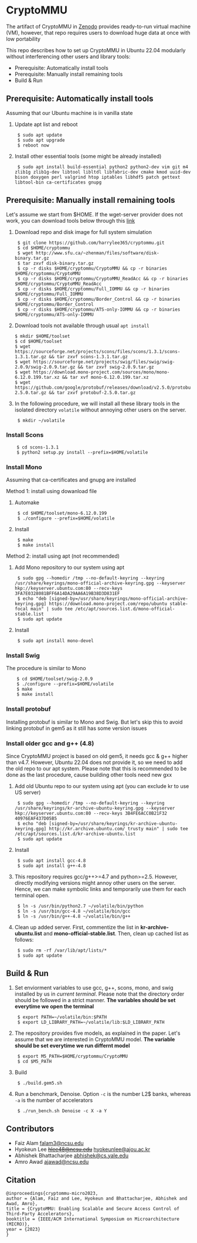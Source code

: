 # CryptoMMU
The artifact of CryptoMMU in [Zenodo](https://doi.org/10.5281/zenodo.8287142) provides ready-to-run virtual machine (VM),
however, that repo requires users to download huge data at once with low portability

This repo describes how to set up CryptoMMU in Ubuntu 22.04 modularly without interferencing other users and library tools:
+ Prerequisite: Automatically install tools
+ Prerequisite: Manually install remaining tools
+ Build & Run


## Prerequisite: Automatically install tools
Assuming that our Ubuntu machine is in vanilla state

1. Update apt list and reboot

        $ sudo apt update
        $ sudo apt upgrade
        $ reboot now 

2. Install other essential tools (some might be already installed)

        $ sudo apt install build-essential python2 python2-dev vim git m4 zlib1g zlib1g-dev libtool libltdl libfabric-dev cmake kmod uuid-dev bison doxygen perl valgrind htop iptables libhdf5 patch gettext libtool-bin ca-certificates gnupg


## Prerequisite: Manually install remaining tools
Let's assume we start from $HOME. If the wget-server provider does not work, you can download tools below through this [link](https://drive.google.com/drive/folders/1HdZvY4MGNwxd-EdZA5oMysj2W7hX6SSH?usp=drive_link)

1. Download repo and disk image for full system simulation

        $ git clone https://github.com/harrylee365/cryptommu.git
        $ cd $HOME/cryptommu
        $ wget http://www.sfu.ca/~zhenman/files/software/disk-binary.tar.gz
        $ tar zxvf disk-binary.tar.gz
        $ cp -r disks $HOME/cryptommu/CryptoMMU && cp -r binaries $HOME/cryptommu/CryptoMMU
        $ cp -r disks $HOME/cryptommu/CryptoMMU_ReadAcc && cp -r binaries $HOME/cryptommu/CryptoMMU_ReadAcc
        $ cp -r disks $HOME/cryptommu/Full_IOMMU && cp -r binaries $HOME/cryptommu/Full_IOMMU
        $ cp -r disks $HOME/cryptommu/Border_Control && cp -r binaries $HOME/cryptommu/Border_Control
        $ cp -r disks $HOME/cryptommu/ATS-only-IOMMU && cp -r binaries $HOME/cryptommu/ATS-only-IOMMU

 2. Download tools not available through usual `apt install`

        $ mkdir $HOME/toolset 
        $ cd $HOME/toolset
        $ wget  https://sourceforge.net/projects/scons/files/scons/1.3.1/scons-1.3.1.tar.gz && tar zxvf scons-1.3.1.tar.gz
        $ wget https://sourceforge.net/projects/swig/files/swig/swig-2.0.9/swig-2.0.9.tar.gz && tar zxvf swig-2.0.9.tar.gz
        $ wget https://download.mono-project.com/sources/mono/mono-6.12.0.199.tar.xz && tar xvf mono-6.12.0.199.tar.xz
        $ wget https://github.com/google/protobuf/releases/download/v2.5.0/protobuf-2.5.0.tar.gz && tar zxvf protobuf-2.5.0.tar.gz

3. In the following procedure, we will install all these library tools in the isolated directory `volatile` without annoying other users on the server.

        $ mkdir ~/volatile

### Install Scons

        $ cd scons-1.3.1
        $ python2 setup.py install --prefix=$HOME/volatile

### Install Mono 
Assuming that ca-certificates and gnupg are installed

Method 1: install using dowanload file
1. Automake

        $ cd $HOME/toolset/mono-6.12.0.199
        $ ./configure --prefix=$HOME/volatile

2. Install

        $ make 
        $ make install

Method 2: install using apt (not recommended)

1. Add Mono repository to our system using apt

        $ sudo gpg --homedir /tmp --no-default-keyring --keyring /usr/share/keyrings/mono-official-archive-keyring.gpg --keyserver hkp://keyserver.ubuntu.com:80 --recv-keys 3FA7E0328081BFF6A14DA29AA6A19B38D3D831EF
        $ echo "deb [signed-by=/usr/share/keyrings/mono-official-archive-keyring.gpg] https://download.mono-project.com/repo/ubuntu stable-focal main" | sudo tee /etc/apt/sources.list.d/mono-official-stable.list
        $ sudo apt update

2. Install

        $ sudo apt install mono-devel

### Install Swig
The procedure is similar to Mono

        $ cd $HOME/toolset/swig-2.0.9
        $ ./configure --prefix=$HOME/volatile
        $ make 
        $ make install

### Install protobuf
Installing protobuf is similar to Mono and Swig. 
But let's skip this to avoid linking protobuf in gem5 as it still has some version issues

### Install older gcc and g++ (4.8)
Since CryptoMMU project is based on old gem5, it needs gcc & g++ higher than v4.7. 
However, Ubuntu 22.04 does not provide it, so we need to add the old repo to our apt system. 
Please note that this is recommended to be done as the last procedure, cause building other tools need new gxx

1. Add old Ubuntu repo to our system using apt (you can exclude kr to use US server)

        $ sudo gpg --homedir /tmp --no-default-keyring --keyring /usr/share/keyrings/kr-archive-ubuntu-keyring.gpg --keyserver hkp://keyserver.ubuntu.com:80 --recv-keys 3B4FE6ACC0B21F32 40976EAF437D05B5
        $ echo "deb [signed-by=/usr/share/keyrings/kr-archive-ubuntu-keyring.gpg] http://kr.archive.ubuntu.com/ trusty main" | sudo tee /etc/apt/sources.list.d/kr-archive-ubuntu.list
        $ sudo apt update

2. Install 

        $ sudo apt install gcc-4.8
        $ sudo apt install g++-4.8

3. This repository requires gcc/g++>=4.7 and python>=2.5. However, directly modifying versions might annoy other users on the server. Hence, we can make symbolic links and temporarily use them for each terminal open. 

        $ ln -s /usr/bin/python2.7 ~/volatile/bin/python
        $ ln -s /usr/bin/gcc-4.8 ~/volatile/bin/gcc
        $ ln -s /usr/bin/g++-4.8 ~/volatile/bin/g++

4. Clean up added server. First, commentize the list in **kr-archive-ubuntu.list** and **mono-official-stable.list**. Then, clean up cached list as follows:

        $ sudo rm -rf /var/lib/apt/lists/*
        $ sudo apt update


## Build & Run

1. Set enviorment variables to use gcc, g++, scons, mono, and swig installed by us in *current terminal*. Please note that the directory order should be followed in a strict manner. **The variables should be set everytime we open the terminal**

        $ export PATH=~/volatile/bin:$PATH
        $ export LD_LIBRARY_PATH=~/volatile/lib:$LD_LIBRARY_PATH

2. The repository provides five models, as explained in the paper. Let's assume that we are interested in CryptoMMU model. **The variable should be set everytime we run differnt model**

        $ export M5_PATH=$HOME/cryptommu/CryptoMMU
        $ cd $M5_PATH

3. Build 

        $ ./build.gem5.sh

4. Run a benchmark, Denoise. Option `-c` is the number L2$ banks, whereas `-a` is the number of accelerators

        $ ./run_bench.sh Denoise -c X -a Y


## Contributors
+ Faiz Alam                 falam3@ncsu.edu
+ Hyokeun Lee               ~~hlee48@ncsu.edu~~ hyokeunlee@ajou.ac.kr
+ Abhishek Bhattacharjee    abhishek@cs.yale.edu
+ Amro Awad                 ajawad@ncsu.edu


## Citation
```
@inproceedings{cryptommu-micro2023, 
author = {Alam, Faiz and Lee, Hyokeun and Bhattacharjee, Abhishek and Awad, Amro},
title = {CryptoMMU: Enabling Scalable and Secure Access Control of Third-Party Accelerators},
booktitle = {IEEE/ACM International Symposium on Microarchitecture (MICRO)},
year = {2023}
}
```

